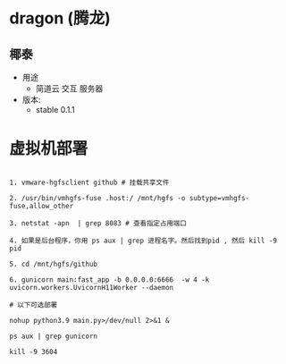 # dragon (腾龙)
## 椰泰
- 用途
  - 简道云 交互 服务器 
- 版本:
    - stable 0.1.1
  
# 虚拟机部署

```angular2html

1. vmware-hgfsclient github # 挂载共享文件

2. /usr/bin/vmhgfs-fuse .host:/ /mnt/hgfs -o subtype=vmhgfs-fuse,allow_other

3. netstat -apn  | grep 8083 # 查看指定占用端口

4. 如果是后台程序，你用 ps aux | grep 进程名字。然后找到pid , 然后 kill -9 pid

5. cd /mnt/hgfs/github

6. gunicorn main:fast_app -b 0.0.0.0:6666  -w 4 -k uvicorn.workers.UvicornH11Worker --daemon

# 以下可选部署

nohup python3.9 main.py>/dev/null 2>&1 &

ps aux | grep gunicorn

kill -9 3604
```